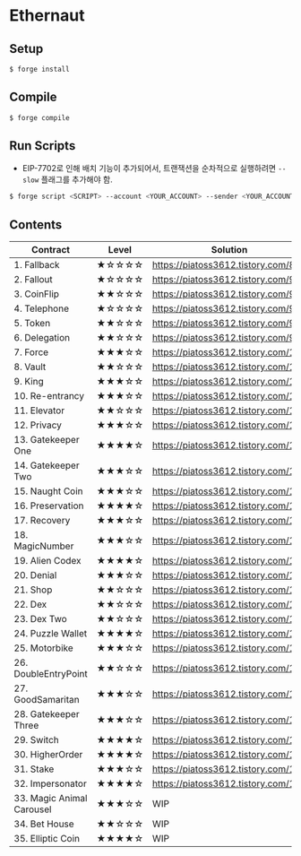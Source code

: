 # Ethernaut

## Setup

```bash
$ forge install
```

## Compile

```bash
$ forge compile
```

## Run Scripts

- EIP-7702로 인해 배치 기능이 추가되어서, 트랜잭션을 순차적으로 실행하려면 `--slow` 플래그를 추가해야 함.

```bash
$ forge script <SCRIPT> --account <YOUR_ACCOUNT> --sender <YOUR_ACCOUNT_ADDRESS> --rpc-url sepolia --slow --broadcast
```

## Contents

| Contract                  | Level | Solution                            |
| ------------------------- | ----- | ----------------------------------- |
| 1. Fallback               | ★☆☆☆☆ | https://piatoss3612.tistory.com/89  |
| 2. Fallout                | ★☆☆☆☆ | https://piatoss3612.tistory.com/90  |
| 3. CoinFlip               | ★★☆☆☆ | https://piatoss3612.tistory.com/91  |
| 4. Telephone              | ★☆☆☆☆ | https://piatoss3612.tistory.com/93  |
| 5. Token                  | ★★☆☆☆ | https://piatoss3612.tistory.com/98  |
| 6. Delegation             | ★★☆☆☆ | https://piatoss3612.tistory.com/99  |
| 7. Force                  | ★★★☆☆ | https://piatoss3612.tistory.com/100 |
| 8. Vault                  | ★★☆☆☆ | https://piatoss3612.tistory.com/102 |
| 9. King                   | ★★★☆☆ | https://piatoss3612.tistory.com/104 |
| 10. Re-entrancy           | ★★★☆☆ | https://piatoss3612.tistory.com/106 |
| 11. Elevator              | ★★☆☆☆ | https://piatoss3612.tistory.com/107 |
| 12. Privacy               | ★★★☆☆ | https://piatoss3612.tistory.com/108 |
| 13. Gatekeeper One        | ★★★★☆ | https://piatoss3612.tistory.com/109 |
| 14. Gatekeeper Two        | ★★★☆☆ | https://piatoss3612.tistory.com/111 |
| 15. Naught Coin           | ★★★☆☆ | https://piatoss3612.tistory.com/112 |
| 16. Preservation          | ★★★★☆ | https://piatoss3612.tistory.com/113 |
| 17. Recovery              | ★★★☆☆ | https://piatoss3612.tistory.com/114 |
| 18. MagicNumber           | ★★★☆☆ | https://piatoss3612.tistory.com/131 |
| 19. Alien Codex           | ★★★★☆ | https://piatoss3612.tistory.com/115 |
| 20. Denial                | ★★★☆☆ | https://piatoss3612.tistory.com/116 |
| 21. Shop                  | ★★☆☆☆ | https://piatoss3612.tistory.com/117 |
| 22. Dex                   | ★★☆☆☆ | https://piatoss3612.tistory.com/121 |
| 23. Dex Two               | ★★☆☆☆ | https://piatoss3612.tistory.com/122 |
| 24. Puzzle Wallet         | ★★★★☆ | https://piatoss3612.tistory.com/141 |
| 25. Motorbike             | ★★★☆☆ | https://piatoss3612.tistory.com/138 |
| 26. DoubleEntryPoint      | ★★☆☆☆ | https://piatoss3612.tistory.com/140 |
| 27. GoodSamaritan         | ★★★☆☆ | https://piatoss3612.tistory.com/123 |
| 28. Gatekeeper Three      | ★★★☆☆ | https://piatoss3612.tistory.com/124 |
| 29. Switch                | ★★★★☆ | https://piatoss3612.tistory.com/127 |
| 30. HigherOrder           | ★★★★☆ | https://piatoss3612.tistory.com/175 |
| 31. Stake                 | ★★★☆☆ | https://piatoss3612.tistory.com/169 |
| 32. Impersonator          | ★★★★☆ | https://piatoss3612.tistory.com/195 |
| 33. Magic Animal Carousel | ★★★☆☆ | WIP                                 |
| 34. Bet House             | ★★☆☆☆ | WIP                                 |
| 35. Elliptic Coin         | ★★★★☆ | WIP                                 |
